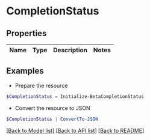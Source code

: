 # CompletionStatus
## Properties

Name | Type | Description | Notes
------------ | ------------- | ------------- | -------------

## Examples

- Prepare the resource
```powershell
$CompletionStatus = Initialize-BetaCompletionStatus 
```

- Convert the resource to JSON
```powershell
$CompletionStatus | ConvertTo-JSON
```

[[Back to Model list]](../README.md#documentation-for-models) [[Back to API list]](../README.md#documentation-for-api-endpoints) [[Back to README]](../README.md)

